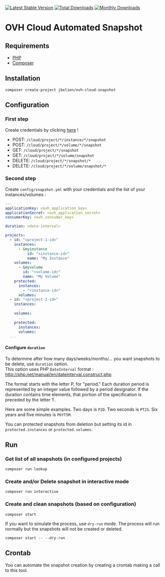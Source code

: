 [![Latest Stable Version](https://poser.pugx.org/jbelien/ovh-cloud-snapshot/v/stable)](https://packagist.org/packages/jbelien/ovh-cloud-snapshot)
[![Total Downloads](https://poser.pugx.org/jbelien/ovh-cloud-snapshot/downloads)](https://packagist.org/packages/jbelien/ovh-cloud-snapshot)
[![Monthly Downloads](https://poser.pugx.org/jbelien/ovh-cloud-snapshot/d/monthly.png)](https://packagist.org/packages/jbelien/ovh-cloud-snapshot)

# OVH Cloud Automated Snapshot

## Requirements

* [PHP](https://www.php.net/)
* [Composer](https://getcomposer.org/)

## Installation

```shell
composer create-project jbelien/ovh-cloud-snapshot
```

## Configuration

### First step

Create credentials by clicking [here](https://api.ovh.com/createToken/index.cgi?POST=/cloud/project/*/instance/*/snapshot&POST=/cloud/project/*/volume/*/snapshot&GET=/cloud/project/*/snapshot&GET=/cloud/project/*/volume/snapshot&DELETE=/cloud/project/*/snapshot/*&DELETE=/cloud/project/*/volume/snapshot/*) !

- POST: `/cloud/project/*/instance/*/snapshot`
- POST: `/cloud/project/*/volume/*/snapshot`
- GET: `/cloud/project/*/snapshot`
- GET: `/cloud/project/*/volume/snapshot`
- DELETE: `/cloud/project/*/snapshot/*`
- DELETE: `/cloud/project/*/volume/snapshot/*`

### Second step

Create `config/snapshot.yml` with your credentials and the list of your instances/volumes :

```yaml
---
applicationKey: <ovh_application_key>
applicationSecret: <ovh_application_secret>
consumerKey: <ovh_consumer_key>

duration: <date-interval>

projects:
  - id: "<project-1-id>"
    instances:
      - &myinstance
          id: "<instance-id>"
          name: "My Instance"
    volumes:
      - &myvolume
        id: "<volume-id>"
        name: "My Volume"
    protected:
      instances:
        - "<instance-id>"
      volumes:
  - id: "<project-2-id>"
    instances:
      ...
    volumes:
      ...
    protected:
      instances:
      volumes:
  ...
```

#### Configure `duration`

To determine after how many days/weeks/months/... you want snapshots to be delete, use `duration` option.  
This option uses PHP `DateInterval` format : <http://php.net/manual/en/dateinterval.construct.php>

The format starts with the letter P, for "period." Each duration period is represented by an integer value followed by a period designator. If the duration contains time elements, that portion of the specification is preceded by the letter T.

Here are some simple examples. Two days is `P2D`. Two seconds is `PT2S`. Six years and five minutes is `P6YT5M`.

You can protected snapshots from deletion but setting its id in `protected.instances` or `protected.volumes`.

## Run

### Get list of all snapshots (in configured projects)

```shell
composer run lookup
```

### Create and/or Delete snapshot in **interactive** mode

```shell
composer run interactive
```

### Create and clean snapshots (based on configuration)

```shell
composer start
```

If you want to simulate the process, use `dry-run` mode. The process will run normally but the snapshots will not be created or deleted.

```shell
composer start -- --dry-run
```

## Crontab

You can automate the snapshot creation by creating a crontab making a call to this tool.
